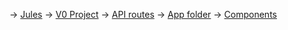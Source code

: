 → [Jules](https://jules.google.com/task/8858113790775687107/code/components/resume-blocks/ResumeEditor.tsx)
→ [V0 Project](https://v0.app/chat/fork-of-liveblocks-resume-editor-TWQGrbtVT4v)
→ [API routes](https://github.com/monsterswithink/dazzle-blocks/tree/main/app/api)
→ [App folder](https://github.com/monsterswithink/dazzle-blocks/tree/main/app)
→ [Components](https://github.com/monsterswithink/dazzle-blocks/tree/main/components)
